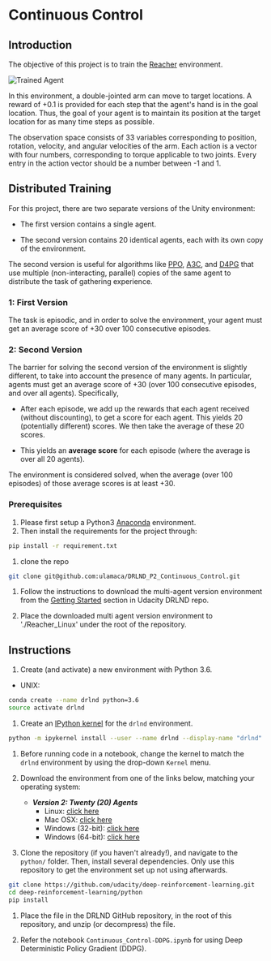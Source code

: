 [//]: # (Image References)

[image1]: https://user-images.githubusercontent.com/10624937/43851024-320ba930-9aff-11e8-8493-ee547c6af349.gif "Trained Agent"
[image2]: https://user-images.githubusercontent.com/10624937/43851646-d899bf20-9b00-11e8-858c-29b5c2c94ccc.png "Crawler"

# Continuous Control

## Introduction

The objective of this project is to train the [Reacher](https://github.com/Unity-Technologies/ml-agents/blob/master/docs/Learning-Environment-Examples.md#reacher) environment.

![Trained Agent][image1]

In this environment, a double-jointed arm can move to target locations. A reward of +0.1 is provided for each step that the agent's hand is in the goal location. Thus, the goal of your agent is to maintain its position at the target location for as many time steps as possible.

The observation space consists of 33 variables corresponding to position, rotation, velocity, and angular velocities of the arm. Each action is a vector with four numbers, corresponding to torque applicable to two joints. Every entry in the action vector should be a number between -1 and 1.

## Distributed Training

For this project, there are two separate versions of the Unity environment:

- The first version contains a single agent.

- The second version contains 20 identical agents, each with its own copy of the environment.  

The second version is useful for algorithms like [PPO](https://arxiv.org/pdf/1707.06347.pdf), [A3C](https://arxiv.org/pdf/1602.01783.pdf), and [D4PG](https://openreview.net/pdf?id=SyZipzbCb) that use multiple (non-interacting, parallel) copies of the same agent to distribute the task of gathering experience.  

### 1: First Version

The task is episodic, and in order to solve the environment, your agent must get an average score of +30 over 100 consecutive episodes.

### 2: Second Version

The barrier for solving the second version of the environment is slightly different, to take into account the presence of many agents.  In particular, agents must get an average score of +30 (over 100 consecutive episodes, and over all agents).  Specifically,

- After each episode, we add up the rewards that each agent received (without discounting), to get a score for each agent.  This yields 20 (potentially different) scores.  We then take the average of these 20 scores.

- This yields an **average score** for each episode (where the average is over all 20 agents).

The environment is considered solved, when the average (over 100 episodes) of those average scores is at least +30.

### Prerequisites

1. Please first setup a Python3 [Anaconda](https://www.anaconda.com/download) environment.
1. Then install the requirements for the project through:

```bash
pip install -r requirement.txt
```

1. clone the repo

```bash
git clone git@github.com:ulamaca/DRLND_P2_Continuous_Control.git
```

1. Follow the instructions to download the multi-agent version environment from the [Getting Started](https://github.com/udacity/deep-reinforcement-learning/tree/master/p2_continuous-control) section in Udacity DRLND repo.

1. Place the downloaded multi agent version environment to './Reacher_Linux' under the root of the repository.

## Instructions

1. Create (and activate) a new environment with Python 3.6.

- UNIX:

```bash
conda create --name drlnd python=3.6
source activate drlnd
```

1. Create an [IPython kernel](http://ipython.readthedocs.io/en/stable/install/kernel_install.html) for the `drlnd` environment.

```bash
python -m ipykernel install --user --name drlnd --display-name "drlnd"
```

1. Before running code in a notebook, change the kernel to match the `drlnd` environment by using the drop-down `Kernel` menu.

1. Download the environment from one of the links below, matching your operating system:
    - **_Version 2: Twenty (20) Agents_**
        - Linux: [click here](https://s3-us-west-1.amazonaws.com/udacity-drlnd/P2/Reacher/Reacher_Linux.zip)
        - Mac OSX: [click here](https://s3-us-west-1.amazonaws.com/udacity-drlnd/P2/Reacher/Reacher.app.zip)
        - Windows (32-bit): [click here](https://s3-us-west-1.amazonaws.com/udacity-drlnd/P2/Reacher/Reacher_Windows_x86.zip)
        - Windows (64-bit): [click here](https://s3-us-west-1.amazonaws.com/udacity-drlnd/P2/Reacher/Reacher_Windows_x86_64.zip)

1. Clone the repository (if you haven't already!), and navigate to the `python/` folder.  Then, install several dependencies. Only use this repository to get the environment set up not using afterwards.

```bash
git clone https://github.com/udacity/deep-reinforcement-learning.git
cd deep-reinforcement-learning/python
pip install
```

1. Place the file in the DRLND GitHub repository, in the root of this repository, and unzip (or decompress) the file.

1. Refer the notebook `Continuous_Control-DDPG.ipynb` for using Deep Deterministic Policy Gradient (DDPG).
